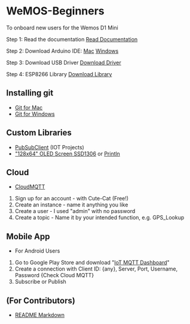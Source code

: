 # WeMOS-Beginners
To onboard new users for the Wemos D1 Mini

Step 1: Read the documentation
[Read Documentation](https://wiki.wemos.cc/products:d1:d1_mini_pro)

Step 2: Download Arduino IDE:
[Mac](https://www.arduino.cc/en/Guide/MacOSX)
[Windows](https://www.arduino.cc/en/Guide/Windows)

Step 3: Download USB Driver
[Download Driver](https://www.silabs.com/products/development-tools/software/usb-to-uart-bridge-vcp-drivers)

Step 4: ESP8266 Library
[Download Library](https://github.com/esp8266/Arduino)

## Installing git
* [Git for Mac](https://github.com/blog/1510-installing-git-from-github-for-mac)
* [Git for Windows](https://git-scm.com/download/win)

## Custom Libraries
* [PubSubClient](https://github.com/knolleary/pubsubclient) (IOT Projects)
* ["128x64" OLED Screen SSD1306](https://github.com/squix78/esp8266-oled-ssd1306) or [Println](https://github.com/stevenvo/arduino-libraries)

## Cloud
* [CloudMQTT](https://customer.cloudmqtt.com/login)
1. Sign up for an account - with Cute-Cat (Free!)
2. Create an instance - name it anything you like
3. Create a user - I used "admin" with no password
4. Create a topic - Name it by your intended function, e.g. GPS_Lookup

## Mobile App
* For Android Users
1. Go to Google Play Store and download "[IoT MQTT Dashboard](https://play.google.com/store/apps/details?id=com.thn.iotmqttdashboard&hl=en)"
2. Create a connection with Client ID: {any}, Server, Port, Username, Password {Check Cloud MQTT}
3. Subscribe or Publish

## (For Contributors)
* [README Markdown](https://github.com/adam-p/markdown-here/wiki/Markdown-Cheatsheet)
